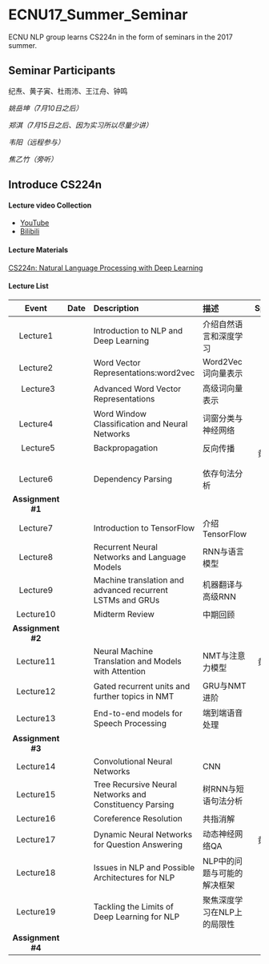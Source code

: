# ECNU17_Summer_Seminar
ECNU NLP group learns CS224n in the form of seminars in the 2017 summer.



## Seminar Participants

纪焘、黄子寅、杜雨沛、王江舟、钟鸣

*姚岳坤（7月10日之后）*

*郑淇（7月15日之后、因为实习所以尽量少讲）*

*韦阳（远程参与）*

*焦乙竹（旁听）*



## Introduce CS224n

#### Lecture video Collection

+ [YouTube](https://www.youtube.com/playlist?list=PL3FW7Lu3i5Jsnh1rnUwq_TcylNr7EkRe6)
+ [Bilibili](http://space.bilibili.com/23852932#!/channel/detail?cid=11177)



#### Lecture Materials

[CS224n: Natural Language Processing with Deep Learning](http://web.stanford.edu/class/cs224n/syllabus.html)



#### Lecture List

|       Event       | Date | Description                              | 描述              | Speaker |
| :---------------: | :--: | :--------------------------------------- | :-------------- | :-----: |
|     Lecture1      |      | Introduction to NLP and Deep Learning    | 介绍自然语言和深度学习     |         |
|     Lecture2      |      | Word Vector Representations:word2vec     | Word2Vec词向量表示   |         |
|     Lecture3      |      | Advanced Word Vector Representations     | 高级词向量表示         |   钟鸣   |
|     Lecture4      |      | Word Window Classification and Neural Networks | 词窗分类与神经网络       |         |
|     Lecture5      |      | Backpropagation                          | 反向传播            |  黄子寅    |
|     Lecture6      |      | Dependency Parsing                       | 依存句法分析          |         |
| **Assignment #1** |      |                                          |                 |   纪焘    |
|     Lecture7      |      | Introduction to TensorFlow               | 介绍TensorFlow    |         |
|     Lecture8      |      | Recurrent Neural Networks and Language Models | RNN与语言模型        |         |
|     Lecture9      |      | Machine translation and advanced recurrent LSTMs and GRUs | 机器翻译与高级RNN      |    钟鸣   |
|     Lecture10     |      | Midterm Review                           | 中期回顾            |   不讲    |
| **Assignment #2** |      |                                          |                 |   纪焘    |
|     Lecture11     |      | Neural Machine Translation and Models with Attention | NMT与注意力模型       |  黄子寅    |
|     Lecture12     |      | Gated recurrent units and further topics in NMT | GRU与NMT进阶       |         |
|     Lecture13     |      | End-to-end models for Speech Processing  | 端到端语音处理         |         |
| **Assignment #3** |      |                                          |                 |   纪焘    |
|     Lecture14     |      | Convolutional Neural Networks            | CNN             |         |
|     Lecture15     |      | Tree Recursive Neural Networks and Constituency Parsing | 树RNN与短语句法分析     |    钟鸣   |
|     Lecture16     |      | Coreference Resolution                   | 共指消解            |         |
|     Lecture17     |      | Dynamic Neural Networks for Question Answering | 动态神经网络QA        |  黄子寅    |
|     Lecture18     |      | Issues in NLP and Possible Architectures for NLP | NLP中的问题与可能的解决框架 |         |
|     Lecture19     |      | Tackling the Limits of Deep Learning for NLP | 聚焦深度学习在NLP上的局限性 |         |
| **Assignment #4** |      |                                          |                 |   纪焘    |



